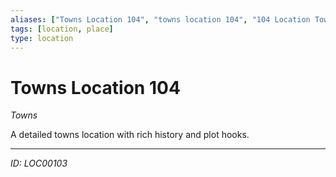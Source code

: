 ```yaml
---
aliases: ["Towns Location 104", "towns location 104", "104 Location Towns"]
tags: [location, place]
type: location
---
```


# Towns Location 104

*Towns*

A detailed towns location with rich history and plot hooks.

---
*ID: LOC00103*